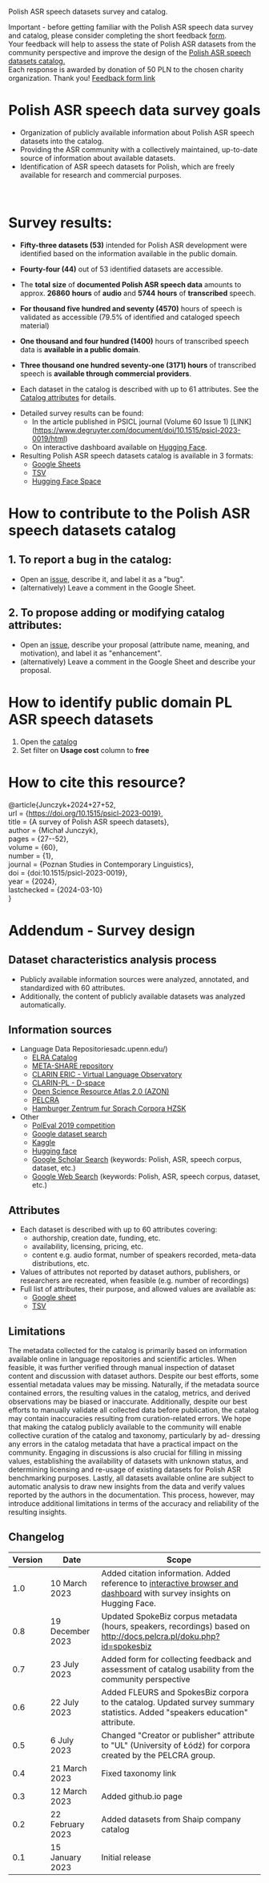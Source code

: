 Polish ASR speech datasets survey and catalog.


Important - before getting familiar with the Polish ASR speech data survey and catalog, please consider completing the short feedback [form](https://forms.gle/FL1obRfYMvgHVoEu5).<br>
Your feedback will help to assess the state of Polish ASR datasets from the community perspective and improve the design of the [Polish ASR speech datasets catalog.](https://docs.google.com/spreadsheets/d/181EDfwZNtHgHFOMaKNtgKssrYDX4tXTJ9POMzBsCRlI/edit?usp=sharing) <br>
Each response is awarded by donation of 50 PLN to the chosen charity organization. Thank you!
[Feedback form link](https://forms.gle/FL1obRfYMvgHVoEu5)

# Polish ASR speech data survey goals
- Organization of publicly available information about Polish ASR speech datasets into the catalog.
- Providing the ASR community with a collectively maintained, up-to-date source of information about available datasets.
- Identification of ASR speech datasets for Polish, which are freely available for research and commercial purposes.
<br>

# Survey results:
- **Fifty-three datasets (53)** intended for Polish ASR development were identified based on the information available in the public domain.
- **Fourty-four (44)** out of 53 identified datasets are accessible. 
- The **total** **size** of **documented Polish ASR speech data** amounts to approx. **26860** **hours** of **audio** and **5744** **hours** of **transcribed** speech.
-  **For thousand five hundred and seventy (4570)** hours of speech is validated as accessible (79.5% of identified and cataloged speech material)
- **One thousand and four hundred (1400)** hours of transcribed speech data is **available in a public domain**.
-  **Three thousand one hundred seventy-one (3171) hours** of transcribed speech is **available through commercial providers**.
    
- Each dataset in the catalog is described with up to 61 attributes. See the [Catalog attributes](https://github.com/goodmike31/pl-asr-speech-data-survey#attributes) for details.
* Detailed survey results can be found:
  * In the article published in PSICL journal (Volume 60 Issue 1) [LINK] (https://www.degruyter.com/document/doi/10.1515/psicl-2023-0019/html)
  * On interactive dashboard available on [Hugging Face](https://huggingface.co/spaces/amu-cai/pl-asr-survey).
* Resulting Polish ASR speech datasets catalog is available in 3 formats:
  * [Google Sheets](https://docs.google.com/spreadsheets/d/181EDfwZNtHgHFOMaKNtgKssrYDX4tXTJ9POMzBsCRlI/edit?usp=sharing)
  * [TSV](https://github.com/goodmike31/pl-asr-speech-data-survey/blob/main/snapshots/pl-asr-speech-datasets-catalog-latest.tsv)
  * [Hugging Face Space](https://huggingface.co/spaces/amu-cai/pl-asr-survey)

# How to contribute to the Polish ASR speech datasets catalog 
## 1. To report a bug in the catalog:
* Open an [issue](https://github.com/goodmike31/pl-asr-speech-data-survey/issues), describe it, and label it as a "bug".
* (alternatively) Leave a comment in the Google Sheet.

## 2. To propose adding or modifying catalog attributes:
* Open an [issue](https://github.com/goodmike31/pl-asr-speech-data-survey/issues), describe your proposal (attribute name, meaning, and motivation), and label it as "enhancement".
* (alternatively) Leave a comment in the Google Sheet and describe your proposal.

# How to identify public domain PL ASR speech datasets
1. Open the [catalog](https://docs.google.com/spreadsheets/d/181EDfwZNtHgHFOMaKNtgKssrYDX4tXTJ9POMzBsCRlI/edit?usp=sharing)
2. Set filter on **Usage cost** column to **free**

# How to cite this resource?
@article{Junczyk+2024+27+52, <br>
url = {https://doi.org/10.1515/psicl-2023-0019}, <br>
title = {A survey of Polish ASR speech datasets}, <br>
author = {Michał Junczyk},<br>
pages = {27--52},<br>
volume = {60},<br>
number = {1},<br>
journal = {Poznan Studies in Contemporary Linguistics},<br>
doi = {doi:10.1515/psicl-2023-0019},<br>
year = {2024},<br>
lastchecked = {2024-03-10}<br>
}
<br>
# Addendum - Survey design  

## Dataset characteristics analysis process
- Publicly available information sources were analyzed, annotated, and standardized with 60 attributes.
- Additionally, the content of publicly available datasets was analyzed automatically.
 
## Information sources
* Language Data Repositoriesadc.upenn.edu/)
  * [ELRA Catalog](http://catalogue.elra.info/en-us/)
  * [META-SHARE repository](http://www.meta-share.org/)
  * [CLARIN ERIC - Virtual Language Observatory](https://vlo.clarin.eu/)
  * [CLARIN-PL - D-space](https://clarin-pl.eu/dspace/)
  * [Open Science Resource Atlas 2.0 (AZON)](https://zasobynauki.pl/)
  * [PELCRA](http://pelcra.pl/new/tools_and_resources)
  * [Hamburger Zentrum fur Sprach Corpora HZSK](https://corpora.uni-hamburg.de/hzsk/)
* Other
  * [PolEval 2019 competition](http://2019.poleval.pl/)
  * [Google dataset search](https://datasetsearch.research.google.com/)
  * [Kaggle](https://www.kaggle.com/)
  * [Hugging face](https://huggingface.co/)
  * [Google Scholar Search](https://scholar.google.com/) (keywords: Polish, ASR, speech corpus, dataset, etc.)
  * [Google Web Search](https://www.google.com/) (keywords: Polish, ASR, speech corpus, dataset, etc.)

## Attributes
- Each dataset is described with up to 60 attributes covering:
  - authorship, creation date, funding, etc.
  - availability, licensing, pricing, etc.
  - content e.g. audio format, number of speakers recorded, meta-data distributions, etc.
- Values of attributes not reported by dataset authors, publishers, or researchers are recreated, when feasible (e.g. number of recordings)
- Full list of attributes, their purpose, and allowed values are available as:
  - [Google sheet](https://docs.google.com/spreadsheets/d/181EDfwZNtHgHFOMaKNtgKssrYDX4tXTJ9POMzBsCRlI/edit?usp=sharing)
  - [TSV](https://github.com/goodmike31/pl-asr-speech-data-survey/blob/main/snapshots/pl-asr-speech-datasets-taxonomy-latest.tsv)

## Limitations
The metadata collected for the catalog is primarily based on information available online in language repositories and scientific articles. When feasible, it was further verified through manual inspection of dataset content and discussion with dataset authors. Despite our best efforts, some essential metadata values may be missing. Naturally, if the metadata source contained errors, the resulting values in the catalog, metrics, and derived observations may be biased or inaccurate. Additionally, despite our best efforts to manually validate all collected data before publication, the catalog may contain inaccuracies resulting from curation-related errors. 
We hope that making the catalog publicly available to the community will enable collective curation of the catalog and taxonomy, particularly by ad- dressing any errors in the catalog metadata that have a practical impact on the community. Engaging in discussions is also crucial for filling in missing values, establishing the availability of datasets with unknown status, and determining licensing and re-usage of existing datasets for Polish ASR benchmarking purposes. Lastly, all datasets available online are subject to automatic analysis to draw new insights from the data and verify values reported by the authors in the documentation. This process, however, may introduce additional limitations in terms of the accuracy and reliability of the resulting insights.

## Changelog 

| Version | Date | Scope |
| --- | ---------| ------------- |
| 1.0 | 10 March 2023 | Added citation information. Added reference to [interactive browser and dashboard](https://huggingface.co/spaces/amu-cai/pl-asr-survey) with survey insights on Hugging Face. | 
| 0.8 | 19 December 2023| Updated SpokeBiz corpus metadata (hours, speakers, recordings) based on http://docs.pelcra.pl/doku.php?id=spokesbiz |
| 0.7 | 23 July 2023 | Added form for collecting feedback and assessment of catalog usability from the community perspective | 
| 0.6 | 22 July 2023 | Added FLEURS and SpokesBiz corpora to the catalog. Updated survey summary statistics. Added "speakers education" attribute. |
| 0.5 | 6 July 2023 | Changed "Creator or publisher" attribute to "UL" (University of Łódź) for corpora created by the PELCRA group.
| 0.4 | 21 March 2023  | Fixed taxonomy link |
| 0.3 | 12 March 2023 | Added github.io page
| 0.2 | 22 February 2023 | Added datasets from Shaip company catalog | 
| 0.1 | 15 January 2023 | Initial release |

